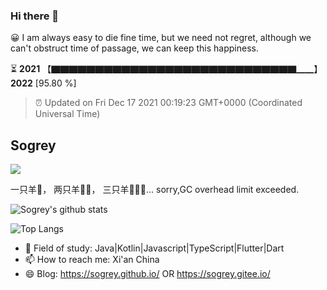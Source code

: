 ### Hi there 👋

😀 I am always easy to die fine time, but we need not regret, although we can't obstruct time of passage, we can keep this happiness. 
 
⏳ **2021** 【▇▇▇▇▇▇▇▇▇▇▇▇▇▇▇▇▇▇▇▇▇▇▇▇▇▇▇▇▁▁】 **2022** [95.80 %] <!-- https://github.com/liununu/liununu -->

> ⏰ Updated on Fri Dec 17 2021 00:19:23 GMT+0000 (Coordinated Universal Time)

## Sogrey

![](https://komarev.com/ghpvc/?username=sogrey&color=dc143c)

一只羊🐑， 两只羊🐑🐑， 三只羊🐑🐑🐑… sorry,GC overhead limit exceeded.

![Sogrey's github stats](https://github-readme-stats.vercel.app/api?username=sogrey&show_icons=true&theme=material-palenight) <!-- https://github.com/anuraghazra/github-readme-stats -->

![Top Langs](https://github-readme-stats.vercel.app/api/top-langs/?username=sogrey&layout=compact)

- 👯 Field of study: Java|Kotlin|Javascript|TypeScript|Flutter|Dart
- 📫 How to reach me: Xi'an China
- 😄 Blog: https://sogrey.github.io/ OR https://sogrey.gitee.io/ 
